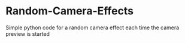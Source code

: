 # Random-Camera-Effects
Simple python code for a random camera effect each time the camera preview is started
